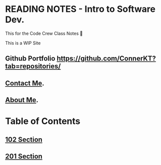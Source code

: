 # **READING NOTES - Intro to Software Dev.**

This for the Code Crew Class Notes 📓

This is a WIP Site

## **Github Portfolio** <https://github.com/ConnerKT?tab=repositories/>

## [**Contact Me**](https://connerkt.github.io/Reading-Notes/Contacts/).

## **[About Me](https://connerkt.github.io/Reading-Notes/AboutMe/)**.

# **Table of Contents**

## [102 Section](https://connerkt.github.io/Reading-Notes/102/)

## [201 Section](https://connerkt.github.io/Reading-Notes/201)
